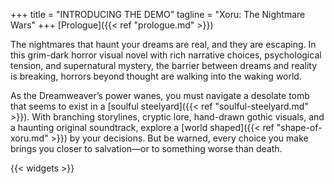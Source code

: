 +++
title = "INTRODUCING THE DEMO"
tagline = "Xoru: The Nightmare Wars"
+++
[Prologue]({{< ref "prologue.md" >}})

The nightmares that haunt your dreams are real, and they are escaping. In this grim-dark horror visual novel with rich narrative choices, psychological tension, and supernatural mystery, the barrier between dreams and reality is breaking, horrors beyond thought are walking into the waking world. 

As the Dreamweaver’s power wanes, you must navigate a desolate tomb that seems to exist in a [soulful steelyard]({{< ref "soulful-steelyard.md" >}}). With branching storylines, cryptic lore, hand-drawn gothic visuals, and a haunting original soundtrack, explore a [world shaped]({{< ref "shape-of-xoru.md" >}}) by your decisions. But be warned, every choice you make brings you closer to salvation—or to something worse than death.

{{< widgets  >}}

